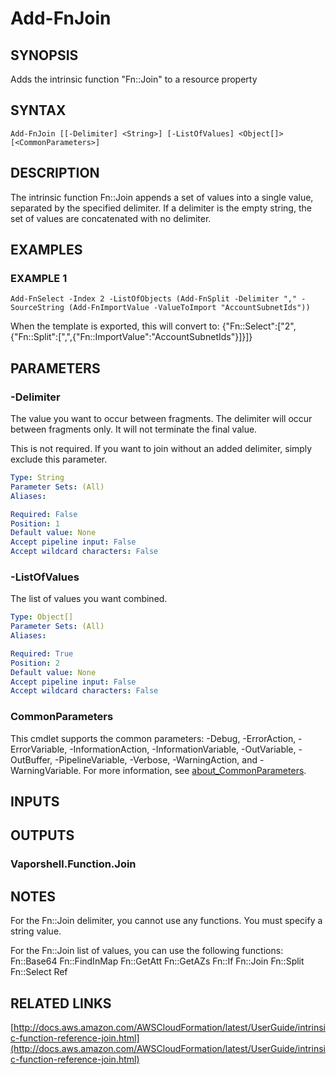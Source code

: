 # Add-FnJoin

## SYNOPSIS
Adds the intrinsic function "Fn::Join" to a resource property

## SYNTAX

```
Add-FnJoin [[-Delimiter] <String>] [-ListOfValues] <Object[]> [<CommonParameters>]
```

## DESCRIPTION
The intrinsic function Fn::Join appends a set of values into a single value, separated by the specified delimiter.
If a delimiter is the empty string, the set of values are concatenated with no delimiter.

## EXAMPLES

### EXAMPLE 1
```
Add-FnSelect -Index 2 -ListOfObjects (Add-FnSplit -Delimiter "," -SourceString (Add-FnImportValue -ValueToImport "AccountSubnetIds"))
```

When the template is exported, this will convert to: {"Fn::Select":\["2",{"Fn::Split":\[",",{"Fn::ImportValue":"AccountSubnetIds"}\]}\]}

## PARAMETERS

### -Delimiter
The value you want to occur between fragments.
The delimiter will occur between fragments only.
It will not terminate the final value.

This is not required.
If you want to join without an added delimiter, simply exclude this parameter.

```yaml
Type: String
Parameter Sets: (All)
Aliases:

Required: False
Position: 1
Default value: None
Accept pipeline input: False
Accept wildcard characters: False
```

### -ListOfValues
The list of values you want combined.

```yaml
Type: Object[]
Parameter Sets: (All)
Aliases:

Required: True
Position: 2
Default value: None
Accept pipeline input: False
Accept wildcard characters: False
```

### CommonParameters
This cmdlet supports the common parameters: -Debug, -ErrorAction, -ErrorVariable, -InformationAction, -InformationVariable, -OutVariable, -OutBuffer, -PipelineVariable, -Verbose, -WarningAction, and -WarningVariable. For more information, see [about_CommonParameters](http://go.microsoft.com/fwlink/?LinkID=113216).

## INPUTS

## OUTPUTS

### Vaporshell.Function.Join
## NOTES
For the Fn::Join delimiter, you cannot use any functions.
You must specify a string value.

For the Fn::Join list of values, you can use the following functions:
    Fn::Base64
    Fn::FindInMap
    Fn::GetAtt
    Fn::GetAZs
    Fn::If
    Fn::Join
    Fn::Split
    Fn::Select
    Ref

## RELATED LINKS

[http://docs.aws.amazon.com/AWSCloudFormation/latest/UserGuide/intrinsic-function-reference-join.html](http://docs.aws.amazon.com/AWSCloudFormation/latest/UserGuide/intrinsic-function-reference-join.html)

